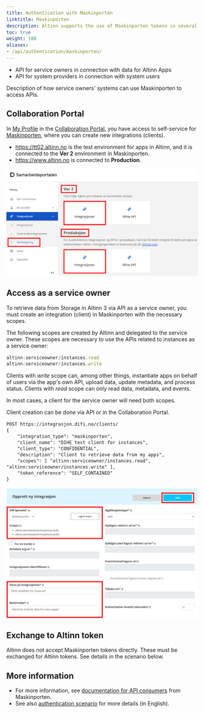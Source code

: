 ```yaml
---
title: Authentication with Maskinporten
linktitle: Maskinporten
description: Altinn supports the use of Maskinporten tokens in several APIs
toc: true
weight: 100
aliases:
- /api/authentication/maskinporten/
---
```


- API for service owners in connection with data for Altinn Apps
- API for system providers in connection with system users

Description of how service owners' systems can use Maskinporten to access APIs.

## Collaboration Portal

In [My Profile](https://minside-samarbeid.digdir.no) in the [Collaboration Portal](https://samarbeid.digdir.no/), you have access to self-service for [Maskinporten](https://samarbeid.digdir.no/maskinporten/maskinporten/25), where you can create new integrations (clients).

- https://tt02.altinn.no is the test environment for apps in Altinn, and it is connected to the **Ver 2** environment in Maskinporten.
- https://www.altinn.no is connected to **Production**.

![Environments in Maskinporten](environments-idporten.png "Environments in Maskinporten")

## Access as a service owner

To retrieve data from Storage in Altinn 3 via API as a service owner, you must create an integration (client) in Maskinporten with the necessary scopes.

The following scopes are created by Altinn and delegated to the service owner. These scopes are necessary to use the APIs related to instances as a service owner:

```js
altinn:serviceowner/instances.read
altinn:serviceowner/instances.write
```

Clients with *write* scope can, among other things, instantiate apps on behalf of users via the app's own API, upload data, update metadata, and process status.
Clients with *read* scope can only read data, metadata, and events.

In most cases, a client for the service owner will need both scopes.

Client creation can be done via API or in the Collaboration Portal.

```http
POST https://integrasjon.difi.no/clients/
{
    "integration_type": "maskinporten",
    "client_name": "DIHE test client for instances",
    "client_type": "CONFIDENTIAL",
    "description": "Client to retrieve data from my apps",
    "scopes": [ "altinn:serviceowner/instances.read", "altinn:serviceowner/instances.write" ],
    "token_reference": "SELF_CONTAINED"
}
```

![New integration](new-integration.png "Create new integration (client) in the Collaboration Portal. Remember to choose the correct environment.")

## Exchange to Altinn token

Altinn does not accept Maskinporten tokens directly. These must be exchanged for Altinn tokens. See details in the scenario below.

## More information

- For more information, see [documentation for API consumers](https://docs.digdir.no/maskinporten_guide_apikonsument.html#prosedyre-for-api-konsument) from Maskinporten.
- See also [authentication scenario](../../../api/scenarios/authentication/) for more details (in English).
